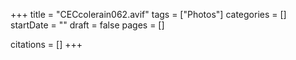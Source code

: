 +++
title = "CECcolerain062.avif"
tags = ["Photos"]
categories = []
startDate = ""
draft = false
pages = []

citations = []
+++
